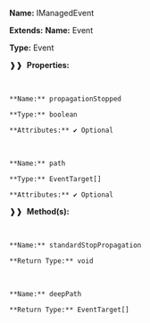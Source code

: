**Name:** IManagedEvent

**Extends:** **Name:** Event

**Type:** Event

❱❱&nbsp;&nbsp;**Properties:**

&nbsp;&nbsp;&nbsp;&nbsp;&nbsp;
```
**Name:** propagationStopped

**Type:** boolean

**Attributes:** ✔ Optional

```

&nbsp;&nbsp;&nbsp;&nbsp;&nbsp;
```
**Name:** path

**Type:** EventTarget[]

**Attributes:** ✔ Optional

```

❱❱&nbsp;&nbsp;**Method(s):**

&nbsp;&nbsp;&nbsp;&nbsp;&nbsp;
```
**Name:** standardStopPropagation

**Return Type:** void

```

&nbsp;&nbsp;&nbsp;&nbsp;&nbsp;
```
**Name:** deepPath

**Return Type:** EventTarget[]

```

